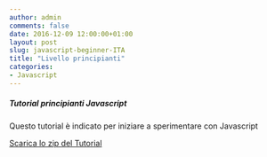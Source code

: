 ```yaml
---
author: admin
comments: false
date: 2016-12-09 12:00:00+01:00
layout: post
slug: javascript-beginner-ITA
title: "Livello principianti"
categories:
- Javascript
---
```


##### Tutorial principianti Javascript

Questo tutorial è indicato per iniziare a sperimentare con Javascript

[Scarica lo zip del Tutorial](/assets/tutorials/Javascript_beginner_ITA.zip)
